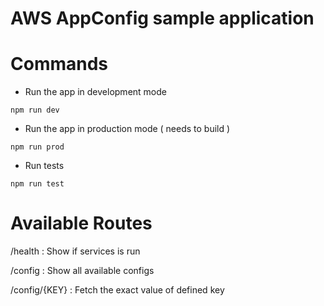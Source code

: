 # AWS AppConfig sample application

# Commands

- Run the app in development mode

```
npm run dev
```

- Run the app in production mode ( needs to build )

```
npm run prod
```

- Run tests

```
npm run test
```

# Available Routes

/health : Show if services is run

/config : Show all available configs

/config/{KEY} : Fetch the exact value of defined key
